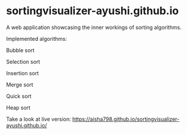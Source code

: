 # sortingvisualizer-ayushi.github.io
A web application showcasing the inner workings of sorting algorithms.

Implemented algorithms:

Bubble sort

Selection sort

Insertion sort

Merge sort

Quick sort

Heap sort

Take a look at live version: https://aisha798.github.io/sortingvisualizer-ayushi.github.io/
